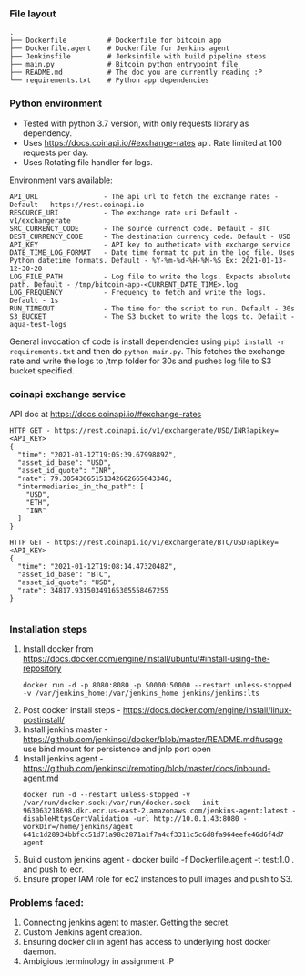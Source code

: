 
### File layout

```
.
├── Dockerfile          # Dockerfile for bitcoin app
├── Dockerfile.agent    # Dockerfile for Jenkins agent
├── Jenkinsfile         # Jenksinfile with build pipeline steps
├── main.py             # Bitcoin python entrypoint file
├── README.md           # The doc you are currently reading :P  
└── requirements.txt    # Python app dependencies
```

### Python environment
- Tested with python 3.7 version, with only requests library as dependency.
- Uses https://docs.coinapi.io/#exchange-rates api. Rate limited at 100 requests per day. 
- Uses Rotating file handler for logs.

Environment vars available:
```
API_URL                - The api url to fetch the exchange rates - Default - https://rest.coinapi.io
RESOURCE_URI           - The exchange rate uri Default - v1/exchangerate
SRC_CURRENCY_CODE      - The source currenct code. Default - BTC
DEST_CURRENCY_CODE     - The destination currency code. Default - USD
API_KEY                - API key to autheticate with exchange service
DATE_TIME_LOG_FORMAT   - Date time format to put in the log file. Uses Python datetime formats. Default - %Y-%m-%d-%H-%M-%S Ex: 2021-01-13-12-30-20
LOG_FILE_PATH          - Log file to write the logs. Expects absolute path. Default - /tmp/bitcoin-app-<CURRENT_DATE_TIME>.log
LOG_FREQUENCY          - Frequency to fetch and write the logs. Default - 1s
RUN_TIMEOUT            - The time for the script to run. Default - 30s
S3_BUCKET              - The S3 bucket to write the logs to. Defailt - aqua-test-logs
```

General invocation of code is install dependencies using `pip3 install -r requirements.txt` and then do `python main.py`. This fetches the exchange rate and write the logs to /tmp folder for 30s and pushes log file  to S3 bucket specified.

### coinapi exchange  service

API doc at https://docs.coinapi.io/#exchange-rates

```
HTTP GET - https://rest.coinapi.io/v1/exchangerate/USD/INR?apikey=<API_KEY>
{
  "time": "2021-01-12T19:05:39.6799889Z",
  "asset_id_base": "USD",
  "asset_id_quote": "INR",
  "rate": 79.30543665151342662665043346,
  "intermediaries_in_the_path": [
    "USD",
    "ETH",
    "INR"
  ]
}

HTTP GET - https://rest.coinapi.io/v1/exchangerate/BTC/USD?apikey=<API_KEY>
{
  "time": "2021-01-12T19:08:14.4732048Z",
  "asset_id_base": "BTC",
  "asset_id_quote": "USD",
  "rate": 34817.93150349165305558467255
}
 
```
### Installation steps
1. Install docker from https://docs.docker.com/engine/install/ubuntu/#install-using-the-repository
   ```
   docker run -d -p 8080:8080 -p 50000:50000 --restart unless-stopped -v /var/jenkins_home:/var/jenkins_home jenkins/jenkins:lts
   ```
2. Post docker install steps - https://docs.docker.com/engine/install/linux-postinstall/
3. Install jenkins master - https://github.com/jenkinsci/docker/blob/master/README.md#usage use bind mount for persistence and jnlp port open    
4. Install jenkins agent - https://github.com/jenkinsci/remoting/blob/master/docs/inbound-agent.md
   ```
   docker run -d --restart unless-stopped -v /var/run/docker.sock:/var/run/docker.sock --init 963063218698.dkr.ecr.us-east-2.amazonaws.com/jenkins-agent:latest -disableHttpsCertValidation -url http://10.0.1.43:8080 -workDir=/home/jenkins/agent 641c1d28934bbfcc51d71a98c2871a1f7a4cf3311c5c6d8fa964eefe46d6f4d7 agent
   ```
5. Build custom jenkins agent - docker build -f Dockerfile.agent -t test:1.0 . and push to ecr.
6. Ensure proper IAM role for ec2 instances to pull images and push to S3.



### Problems faced:
1. Connecting jenkins agent to master. Getting the secret.
2. Custom Jenkins agent creation.
3. Ensuring docker cli in agent has access to underlying host docker daemon.
4. Ambigious terminology in assignment :P  
